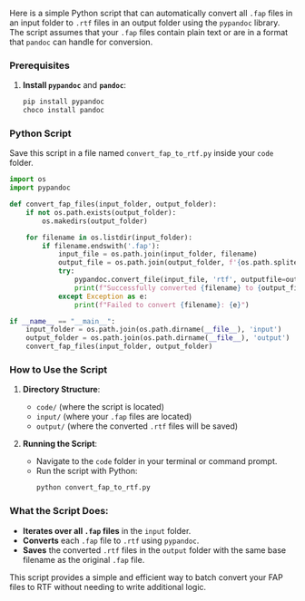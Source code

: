 Here is a simple Python script that can automatically convert all `.fap` files in an input folder to `.rtf` files in an output folder using the `pypandoc` library. The script assumes that your `.fap` files contain plain text or are in a format that `pandoc` can handle for conversion.

### Prerequisites

1. **Install `pypandoc`** and **`pandoc`**:
   ```bash
   pip install pypandoc
   choco install pandoc
   ```

### Python Script

Save this script in a file named `convert_fap_to_rtf.py` inside your `code` folder.

```python
import os
import pypandoc

def convert_fap_files(input_folder, output_folder):
    if not os.path.exists(output_folder):
        os.makedirs(output_folder)

    for filename in os.listdir(input_folder):
        if filename.endswith('.fap'):
            input_file = os.path.join(input_folder, filename)
            output_file = os.path.join(output_folder, f'{os.path.splitext(filename)[0]}.rtf')
            try:
                pypandoc.convert_file(input_file, 'rtf', outputfile=output_file)
                print(f"Successfully converted {filename} to {output_file}")
            except Exception as e:
                print(f"Failed to convert {filename}: {e}")

if __name__ == "__main__":
    input_folder = os.path.join(os.path.dirname(__file__), 'input')
    output_folder = os.path.join(os.path.dirname(__file__), 'output')
    convert_fap_files(input_folder, output_folder)
```

### How to Use the Script

1. **Directory Structure**:
   - `code/` (where the script is located)
   - `input/` (where your `.fap` files are located)
   - `output/` (where the converted `.rtf` files will be saved)

2. **Running the Script**:
   - Navigate to the `code` folder in your terminal or command prompt.
   - Run the script with Python:
     ```bash
     python convert_fap_to_rtf.py
     ```

### What the Script Does:
- **Iterates over all `.fap` files** in the `input` folder.
- **Converts** each `.fap` file to `.rtf` using `pypandoc`.
- **Saves** the converted `.rtf` files in the `output` folder with the same base filename as the original `.fap` file.

This script provides a simple and efficient way to batch convert your FAP files to RTF without needing to write additional logic.
